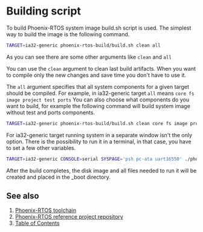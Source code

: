 # Building script

To build Phoenix-RTOS system image build.sh script is used. The simplest way to build the image is the following command.
```bash
TARGET=ia32-generic phoenix-rtos-build/build.sh clean all
```

As you can see there are some other arguments like `clean` and `all`

You can use the `clean` argument to clean last build artifacts.
When you want to compile only the new changes and save time you don't have to use it.

The `all` argument specifies that all system components for a given target should be compiled.
For example, in ia32-generic target `all` means `core fs image project test ports`
You can also choose what components do you want to build, for example the following command will build system image without test and ports components.
```bash
TARGET=ia32-generic phoenix-rtos-build/build.sh clean core fs image project
```

For ia32-generic target running system in a separate window isn't the only option. There is the possibility to run it in a terminal, in that case, you have to set a few other variables.

```bash
TARGET=ia32-generic CONSOLE=serial SYSPAGE='psh pc-ata uart16550' ./phoenix-rtos-build/build.sh clean all
```

After the build completes, the disk image and all files needed to run it will be created and placed in the _boot directory.

## See also

1. [Phoenix-RTOS toolchain](toolchain.md)
2. [Phoenix-RTOS reference project repository](project.md)
3. [Table of Contents](../README.md)
